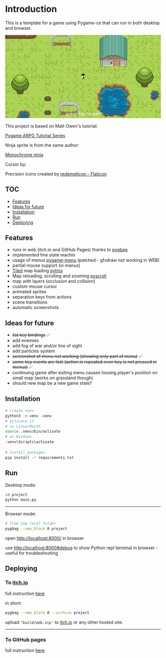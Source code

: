 # Introduction

This is a template for a game using Pygame-ce that can run in both desktop and browser.

![screenshot](./screenshots/screenshot_gameplay.png)

This project is based on Matt Owen's tutorial:

[Pygame ARPG Tutorial Series](https://www.youtube.com/watch?v=a1NIscbsmKo&list=PLLdd2IQ6qKU7OAOpVdaK304D_BGSOw3iW&pp=iAQB)

Ninja sprite is from the same author:

[Monochrome ninja](https://mowen88.itch.io/monochrome-ninjaa)

Cursor by:

Precision icons created by [redempticon - Flaticon](https://www.flaticon.com/free-icons/precision)

## TOC

* [Features](#features)
* [Ideas for future](#ideas-for-future)
* [Installation](#installation)
* [Run](#run)
* [Deploying](#deploying)

## Features

* runs in web (itch.io and GitHub Pages) thanks to [pygbag](https://pygame-web.github.io/)
* implemented fine state machin
* usage of menus [pygame-menu](https://github.com/ppizarror/pygame-menu) (patched - gfxdraw not working in WEB)
* partial mouse support (in menus)
* [Tiled](https://www.mapeditor.org/) map loading [pytmx](https://github.com/bitcraft/pytmx)
* Map reloading, scrolling and zooming [pyscroll](https://github.com/bitcraft/pyscroll)
* map with layers (occlusion and collision)
* custom mouse cursor
* animated sprites
* separation keys from actions
* scene transitions
* automatic screenshots

## Ideas for future

* ~~list key bindings~~ ✅
* add enemies
* add fog of war and/or line of sight
* add particles system
* ~~screenshot of menu not working (showing only part of menu)~~ ✅
* ~~some key events are lost (action is repeated even key is not pressed in menus)~~ ✅
* continuing game after exiting menu causes loosing player's position on small map (works on grassland though)
* should new map be a new game state?

## Installation

```bash
# create venv
python3 -m venv .venv
# activate it
# on Linux/MacOS
source .venv/bin/activate
# on Windows
.venv\Scripts\activate

# install packages
pip install -r requirements.txt
```

## Run

Desktop mode:

```bash
cd project
python main.py
```

***

Browser mode:

```bash
# from top level folder
pygbag --ume_block 0 project
```

open [http://localhost:8000/](http://localhost:8000/) in browser

use [http://localhost:8000#debug](http://localhost:8000/debug) to show Python repl terminal in browser - useful for troubleshooting

## Deploying

### To [itch.io](https://itch.io/)

full instruction [here](https://pygame-web.github.io/wiki/pygbag/itch.io/)

in short:

```bash
pygbag --ume_block 0 --archive project
```

upload `'build/web.zip'` to [itch.io](https://itch.io/) or any other hosted site.

***

### To GitHub pages

full instruction [here](https://pygame-web.github.io/wiki/pygbag/github.io/)
